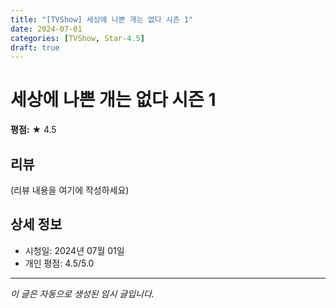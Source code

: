 ```yaml
---
title: "[TVShow] 세상에 나쁜 개는 없다 시즌 1"
date: 2024-07-01
categories: [TVShow, Star-4.5]
draft: true
---
```


# 세상에 나쁜 개는 없다 시즌 1

**평점:** ★ 4.5

## 리뷰

(리뷰 내용을 여기에 작성하세요)

## 상세 정보

- 시청일: 2024년 07월 01일
- 개인 평점: 4.5/5.0

---

*이 글은 자동으로 생성된 임시 글입니다.*
